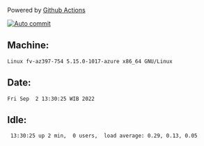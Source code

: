 Powered by [Github Actions](https://github.com/features/actions)

[![Auto commit](https://github.com/hiage/workstation/workflows/Auto%20commit/badge.svg)](https://github.com/hiage/workstation/actions?query=workflow%3A%22Auto+commit%22)

## Machine:
```
Linux fv-az397-754 5.15.0-1017-azure x86_64 GNU/Linux
```
## Date:
```
Fri Sep  2 13:30:25 WIB 2022
```
## Idle:
```
 13:30:25 up 2 min,  0 users,  load average: 0.29, 0.13, 0.05
```
